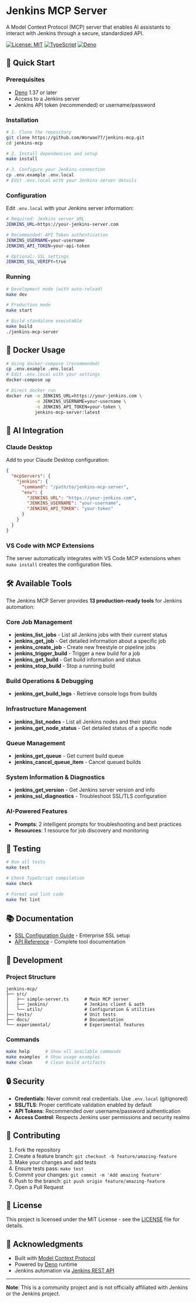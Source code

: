 # Jenkins MCP Server

A Model Context Protocol (MCP) server that enables AI assistants to interact
with Jenkins through a secure, standardized API.

[![License: MIT](https://img.shields.io/badge/License-MIT-yellow.svg)](https://opensource.org/licenses/MIT)
[![TypeScript](https://img.shields.io/badge/TypeScript-5.0-blue.svg)](https://www.typescriptlang.org/)
[![Deno](https://img.shields.io/badge/Deno-1.37+-black.svg)](https://deno.land/)

## 🚀 Quick Start

### Prerequisites

- [Deno](https://deno.land/) 1.37 or later
- Access to a Jenkins server
- Jenkins API token (recommended) or username/password

### Installation

```bash
# 1. Clone the repository
git clone https://github.com/Worwae77/jenkins-mcp.git
cd jenkins-mcp

# 2. Install dependencies and setup
make install

# 3. Configure your Jenkins connection
cp .env.example .env.local
# Edit .env.local with your Jenkins server details
```

### Configuration

Edit `.env.local` with your Jenkins server information:

```bash
# Required: Jenkins server URL
JENKINS_URL=https://your-jenkins-server.com

# Recommended: API Token authentication
JENKINS_USERNAME=your-username
JENKINS_API_TOKEN=your-api-token

# Optional: SSL settings
JENKINS_SSL_VERIFY=true
```

### Running

```bash
# Development mode (with auto-reload)
make dev

# Production mode
make start

# Build standalone executable
make build
./jenkins-mcp-server
```

## 🐳 Docker Usage

```bash
# Using docker-compose (recommended)
cp .env.example .env.local
# Edit .env.local with your settings
docker-compose up

# Direct docker run
docker run -e JENKINS_URL=https://your-jenkins.com \
           -e JENKINS_USERNAME=your-username \
           -e JENKINS_API_TOKEN=your-token \
           jenkins-mcp-server:latest
```

## 🤖 AI Integration

### Claude Desktop

Add to your Claude Desktop configuration:

```json
{
  "mcpServers": {
    "jenkins": {
      "command": "/path/to/jenkins-mcp-server",
      "env": {
        "JENKINS_URL": "https://your-jenkins.com",
        "JENKINS_USERNAME": "your-username",
        "JENKINS_API_TOKEN": "your-token"
      }
    }
  }
}
```

### VS Code with MCP Extensions

The server automatically integrates with VS Code MCP extensions when
`make install` creates the configuration files.

## 🛠️ Available Tools

The Jenkins MCP Server provides **13 production-ready tools** for Jenkins
automation:

### Core Job Management

- **jenkins_list_jobs** - List all Jenkins jobs with their current status
- **jenkins_get_job** - Get detailed information about a specific job
- **jenkins_create_job** - Create new freestyle or pipeline jobs
- **jenkins_trigger_build** - Trigger a new build for a job
- **jenkins_get_build** - Get build information and status
- **jenkins_stop_build** - Stop a running build

### Build Operations & Debugging

- **jenkins_get_build_logs** - Retrieve console logs from builds

### Infrastructure Management

- **jenkins_list_nodes** - List all Jenkins nodes and their status
- **jenkins_get_node_status** - Get detailed status of a specific node

### Queue Management

- **jenkins_get_queue** - Get current build queue
- **jenkins_cancel_queue_item** - Cancel queued builds

### System Information & Diagnostics

- **jenkins_get_version** - Get Jenkins server version and info
- **jenkins_ssl_diagnostics** - Troubleshoot SSL/TLS configuration

### AI-Powered Features

- **Prompts**: 2 intelligent prompts for troubleshooting and best practices
- **Resources**: 1 resource for job discovery and monitoring

## 🧪 Testing

```bash
# Run all tests
make test

# Check TypeScript compilation
make check

# Format and lint code
make fmt lint
```

## 📚 Documentation

- [SSL Configuration Guide](docs/SSL_CONFIGURATION.md) - Enterprise SSL setup
- [API Reference](docs/api/API_REFERENCE.md) - Complete tool documentation

## 🔧 Development

### Project Structure

```text
jenkins-mcp/
├── src/
│   ├── simple-server.ts      # Main MCP server
│   ├── jenkins/              # Jenkins client & auth
│   └── utils/                # Configuration & utilities
├── tests/                    # Unit tests
├── docs/                     # Documentation
└── experimental/             # Experimental features
```

### Commands

```bash
make help      # Show all available commands
make examples  # Show usage examples
make clean     # Clean build artifacts
```

## 🔒 Security

- **Credentials**: Never commit real credentials. Use `.env.local` (gitignored)
- **SSL/TLS**: Proper certificate validation enabled by default
- **API Tokens**: Recommended over username/password authentication
- **Access Control**: Respects Jenkins user permissions and security realms

## 🤝 Contributing

1. Fork the repository
2. Create a feature branch: `git checkout -b feature/amazing-feature`
3. Make your changes and add tests
4. Ensure tests pass: `make test`
5. Commit your changes: `git commit -m 'Add amazing feature'`
6. Push to the branch: `git push origin feature/amazing-feature`
7. Open a Pull Request

## 📄 License

This project is licensed under the MIT License - see the [LICENSE](LICENSE) file
for details.

## 🙏 Acknowledgments

- Built with [Model Context Protocol](https://modelcontextprotocol.io/)
- Powered by [Deno](https://deno.land/) runtime
- Jenkins automation via
  [Jenkins REST API](https://www.jenkins.io/doc/book/using/remote-access-api/)

---

**Note**: This is a community project and is not officially affiliated with
Jenkins or the Jenkins project.
